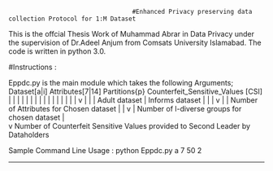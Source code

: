                                      #Enhanced Privacy preserving data collection Protocol for 1:M Dataset
This is the offcial Thesis Work of Muhammad Abrar in Data Privacy under the supervision of Dr.Adeel Anjum from Comsats University Islamabad.
The code is written in python 3.0.

#Instructions :

Eppdc.py is the main module which takes the following Arguments; Dataset[a|i] Attributes[7|14] Partitions{p} Counterfeit_Sensitive_Values [CSI] 
                                                                       |              |             |                  |
                                                                       |              |             |                  |
                                                                       |              |             |                  |
                                                                       |              |             |                  |
                                                                       v              |             |                  |
                                                   Adult dataset | Informs dataset    |             |                  |
                                                                                      v             |                  |
                                                         Number of Attributes for Chosen dataset    |                  |
                                                                                                    v                  |
                                                               Number of l-diverse groups for chosen dataset           |  
                                                                                                                       v
                                                                       Number of Counterfeit Sensitive Values provided to Second Leader by Dataholders
                                                                       


Sample Command Line Usage : python Eppdc.py a 7 50 2

-----------------------------------------------------------------------------------------------------------------------------------------------------------------------------------
